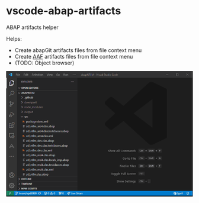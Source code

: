 # vscode-abap-artifacts
ABAP artifacts helper

Helps:
* Create abapGit artifacts files from file context menu
* Create [AAF](https://github.com/SAP/abap-file-formats) artifacts files from file context menu
* (TODO: Object browser)

![create](https://raw.githubusercontent.com/abaplint/vscode-abap-artifacts/main/create.gif)
